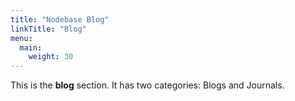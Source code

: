 ```yaml
---
title: "Nodebase Blog"
linkTitle: "Blog"
menu:
  main:
    weight: 30
---
```



This is the **blog** section. It has two categories: Blogs and Journals.

